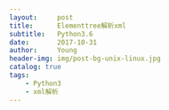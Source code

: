 ```yaml
---
layout:     post
title:      Elementtree解析xml
subtitle:   Python3.6
date:       2017-10-31
author:     Young
header-img: img/post-bg-unix-linux.jpg
catalog: true
tags:
    - Python3
    - xml解析
---
```


## 